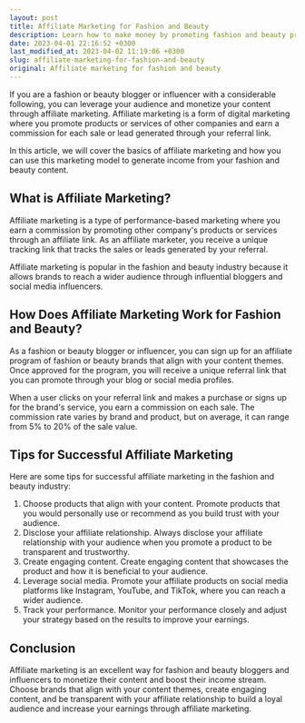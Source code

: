 ```yaml
---
layout: post
title: Affiliate Marketing for Fashion and Beauty
description: Learn how to make money by promoting fashion and beauty products through affiliate marketing, and boost your income stream as a fashion or beauty blogger or influencer
date: 2023-04-01 22:16:52 +0300
last_modified_at: 2023-04-02 11:19:06 +0300
slug: affiliate-marketing-for-fashion-and-beauty
original: Affiliate marketing for fashion and beauty
---
```

If you are a fashion or beauty blogger or influencer with a considerable following, you can leverage your audience and monetize your content through affiliate marketing. Affiliate marketing is a form of digital marketing where you promote products or services of other companies and earn a commission for each sale or lead generated through your referral link.

In this article, we will cover the basics of affiliate marketing and how you can use this marketing model to generate income from your fashion and beauty content.

## What is Affiliate Marketing?

Affiliate marketing is a type of performance-based marketing where you earn a commission by promoting other company's products or services through an affiliate link. As an affiliate marketer, you receive a unique tracking link that tracks the sales or leads generated by your referral.

Affiliate marketing is popular in the fashion and beauty industry because it allows brands to reach a wider audience through influential bloggers and social media influencers.

## How Does Affiliate Marketing Work for Fashion and Beauty?

As a fashion or beauty blogger or influencer, you can sign up for an affiliate program of fashion or beauty brands that align with your content themes. Once approved for the program, you will receive a unique referral link that you can promote through your blog or social media profiles.

When a user clicks on your referral link and makes a purchase or signs up for the brand's service, you earn a commission on each sale. The commission rate varies by brand and product, but on average, it can range from 5% to 20% of the sale value.

## Tips for Successful Affiliate Marketing

Here are some tips for successful affiliate marketing in the fashion and beauty industry:

1. Choose products that align with your content. Promote products that you would personally use or recommend as you build trust with your audience.
2. Disclose your affiliate relationship. Always disclose your affiliate relationship with your audience when you promote a product to be transparent and trustworthy.
3. Create engaging content. Create engaging content that showcases the product and how it is beneficial to your audience.
4. Leverage social media. Promote your affiliate products on social media platforms like Instagram, YouTube, and TikTok, where you can reach a wider audience.
5. Track your performance. Monitor your performance closely and adjust your strategy based on the results to improve your earnings.

## Conclusion

Affiliate marketing is an excellent way for fashion and beauty bloggers and influencers to monetize their content and boost their income stream. Choose brands that align with your content themes, create engaging content, and be transparent with your affiliate relationship to build a loyal audience and increase your earnings through affiliate marketing.